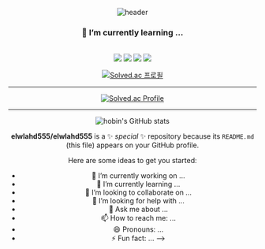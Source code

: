 <div align="center">
  
![header](https://capsule-render.vercel.app/api?type=waving&color=0:5468FF,100:a82da8&height=200&section=header&text=Hobin%20is&fontSize=70&fontColor=FFFFFF&fontAlignY=40)



### 🌱 I’m currently learning ...
<br>
<img src="https://img.shields.io/badge/HTML5-E34F26?style=flat-square&logo=HTML5&logoColor=white"/></a>
<img src="https://img.shields.io/badge/CSS3-1572B6?style=flat-square&logo=CSS3&logoColor=white"/></a>
<img src="https://img.shields.io/badge/Python-7b00ff?style=flat-square&logo=Python&logoColor=white"/></a>
<img src="https://img.shields.io/badge/bootstrap-ed63ff?style=flat-square&logo=bootstrap&logoColor=white"/></a>



[![Solved.ac 프로필](http://mazassumnida.wtf/api/mini/generate_badge?boj=elwlahd555)](https://solved.ac/elwlahd555)
<br>
<hr>

[![Solved.ac Profile](http://mazassumnida.wtf/api/v2/generate_badge?boj=elwlahd555)](https://solved.ac/elwlahd555/)

<hr>

![hobin's GitHub stats](https://github-readme-stats.vercel.app/api?username=elwlahd555&show_icons=true&theme=tokyonight)

**elwlahd555/elwlahd555** is a ✨ _special_ ✨ repository because its `README.md` (this file) appears on your GitHub profile.

Here are some ideas to get you started:

- 🔭 I’m currently working on ...
- 🌱 I’m currently learning ...
- 👯 I’m looking to collaborate on ...
- 🤔 I’m looking for help with ...
- 💬 Ask me about ...
- 📫 How to reach me: ...
- 😄 Pronouns: ...
- ⚡ Fun fact: ...
-->
